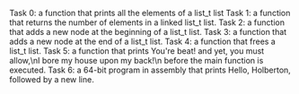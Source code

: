 Task 0: a function that prints all the elements of a list_t list
Task 1: a function that returns the number of elements in a linked list_t list.
Task 2: a function that adds a new node at the beginning of a list_t list.
Task 3: a function that adds a new node at the end of a list_t list.
Task 4:  a function that frees a list_t list.
Task 5: a function that prints You're beat! and yet, you must allow,\nI bore my house upon my back!\n before the main function is executed.
Task 6: a 64-bit program in assembly that prints Hello, Holberton, followed by a new line.
